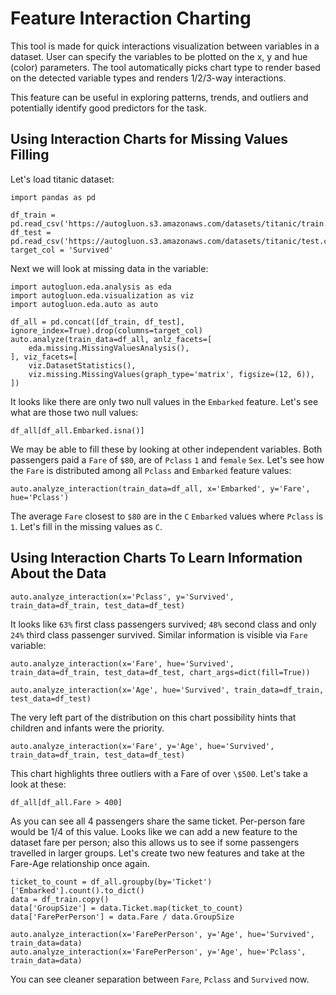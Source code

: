 # Feature Interaction Charting

This tool is made for quick interactions visualization between variables in a dataset. User can specify the variables to
be plotted on the x, y and hue (color) parameters. The tool automatically picks chart type to render based on the
detected variable types and renders 1/2/3-way interactions.

This feature can be useful in exploring patterns, trends, and outliers and potentially identify good predictors for the
task.

## Using Interaction Charts for Missing Values Filling

Let's load titanic dataset:

```{.python .input}
import pandas as pd

df_train = pd.read_csv('https://autogluon.s3.amazonaws.com/datasets/titanic/train.csv')
df_test = pd.read_csv('https://autogluon.s3.amazonaws.com/datasets/titanic/test.csv')
target_col = 'Survived'
```

Next we will look at missing data in the variable:

```{.python .input}
import autogluon.eda.analysis as eda
import autogluon.eda.visualization as viz
import autogluon.eda.auto as auto

df_all = pd.concat([df_train, df_test], ignore_index=True).drop(columns=target_col)
auto.analyze(train_data=df_all, anlz_facets=[
    eda.missing.MissingValuesAnalysis(),
], viz_facets=[
    viz.DatasetStatistics(),
    viz.missing.MissingValues(graph_type='matrix', figsize=(12, 6)),
])
```

It looks like there are only two null values in the `Embarked` feature. Let's see what are those two null values:

```{.python .input}
df_all[df_all.Embarked.isna()]
```

We may be able to fill these by looking at other independent variables. Both passengers paid a `Fare` of `$80`, are
of `Pclass` `1` and `female` `Sex`. Let's see how the `Fare` is distributed among all `Pclass` and `Embarked` feature
values:

```{.python .input}
auto.analyze_interaction(train_data=df_all, x='Embarked', y='Fare', hue='Pclass')
```

The average `Fare` closest to `$80` are in the `C` `Embarked` values where `Pclass` is `1`. Let's fill in the missing
values as `C`.

## Using Interaction Charts To Learn Information About the Data

```{.python .input}
auto.analyze_interaction(x='Pclass', y='Survived', train_data=df_train, test_data=df_test)
```

It looks like `63%` first class passengers survived; `48%` second class and only `24%` third class passenger survived.
Similar information is visible via `Fare` variable:

```{.python .input}
auto.analyze_interaction(x='Fare', hue='Survived', train_data=df_train, test_data=df_test, chart_args=dict(fill=True))
```

```{.python .input}
auto.analyze_interaction(x='Age', hue='Survived', train_data=df_train, test_data=df_test)
```

The very left part of the distribution on this chart possibility hints that children and infants were the priority.

```{.python .input}
auto.analyze_interaction(x='Fare', y='Age', hue='Survived', train_data=df_train, test_data=df_test)
```

This chart highlights three outliers with a Fare of over `\$500`. Let's take a look at these:
```{.python .input}
df_all[df_all.Fare > 400]
```
As you can see all 4 passengers share the same ticket. Per-person fare would be 1/4 of this value. Looks like we can 
add a new feature to the dataset fare per person; also this allows us to see if some passengers travelled in larger 
groups. Let's create two new features and take at the Fare-Age relationship once again.

```{.python .input}
ticket_to_count = df_all.groupby(by='Ticket')['Embarked'].count().to_dict()
data = df_train.copy()
data['GroupSize'] = data.Ticket.map(ticket_to_count)
data['FarePerPerson'] = data.Fare / data.GroupSize

auto.analyze_interaction(x='FarePerPerson', y='Age', hue='Survived', train_data=data)
auto.analyze_interaction(x='FarePerPerson', y='Age', hue='Pclass', train_data=data)
```

You can see cleaner separation between `Fare`, `Pclass` and `Survived` now.
